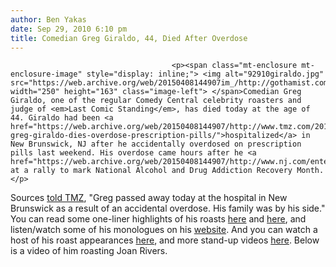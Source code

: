 ```yaml
---
author: Ben Yakas
date: Sep 29, 2010 6:10 pm
title: Comedian Greg Giraldo, 44, Died After Overdose
---
```


	
										<p><span class="mt-enclosure mt-enclosure-image" style="display: inline;"> <img alt="92910giraldo.jpg" src="https://web.archive.org/web/20150408144907im_/http://gothamist.com/attachments/byakas/92910giraldo.jpg" width="250" height="163" class="image-left"> </span>Comedian Greg Giraldo, one of the regular Comedy Central celebrity roasters and judge of <em>Last Comic Standing</em>, has died today at the age of 44. Giraldo had been <a href="https://web.archive.org/web/20150408144907/http://www.tmz.com/2010/09/29/comedian-greg-giraldo-dies-overdose-prescription-pills/">hospitalized</a> in New Brunswick, NJ after he accidentally overdosed on prescription pills last weekend. His overdose came hours after he <a href="https://web.archive.org/web/20150408144907/http://www.nj.com/entertainment/celebrities/index.ssf/2010/09/greg_giraldo_last_comic_standi.html">performed</a> at a rally to mark National Alcohol and Drug Addiction Recovery Month.</p>

<p>Sources <a href="https://web.archive.org/web/20150408144907/http://www.tmz.com/2010/09/29/comedian-greg-giraldo-dies-overdose-prescription-pills/">told TMZ</a>, &quot;Greg passed away today at the hospital in New Brunswick as a result of an accidental overdose. His family was by his side.&quot;  You can read some one-liner highlights of his roasts <a href="https://web.archive.org/web/20150408144907/http://www.cracked.com/forums/topic/72721/comedy-central-roast-david-hasselhoff#ixzz10xQIVDc3">here</a> and <a href="https://web.archive.org/web/20150408144907/http://bible.gideonse.com/?p=363">here</a>, and listen/watch some of his monologues on his <a href="https://web.archive.org/web/20150408144907/http://www.greggiraldo.com/">website</a>. And you can watch a host of his roast appearances <a href="https://web.archive.org/web/20150408144907/http://www.google.com/search?client=safari&amp;rls=en&amp;q=greg+girlado&amp;ie=UTF-8&amp;oe=UTF-8#q=greg+giraldo+roast&amp;hl=en&amp;client=safari&amp;rls=en&amp;prmd=ivnuo&amp;source=univ&amp;tbs=vid:1&amp;tbo=u&amp;ei=x7KjTKrZCMWBlAeN3PXqAw&amp;sa=X&amp;oi=video_result_group&amp;ct=title&amp;resnum=4&amp;sqi=2&amp;ved=0CDAQqwQwAw&amp;fp=b5bc3eaf39474633&amp;cad=b">here</a>, and more stand-up videos <a href="https://web.archive.org/web/20150408144907/http://www.google.com/search?q=greg+giraldo+comedy+central&amp;ie=utf-8&amp;oe=utf-8&amp;aq=t&amp;rls=org.mozilla:en-US:official&amp;client=firefox-a#sclient=psy&amp;hl=en&amp;client=firefox-a&amp;hs=yqk&amp;rls=org.mozilla%3Aen-US%3Aofficial&amp;tbs=vid%3A1&amp;q=greg+giraldo+&amp;aq=f&amp;aqi=&amp;aql=&amp;oq=&amp;gs_rfai=&amp;pbx=1&amp;fp=b5bc3eaf39474633">here</a>. Below is a video of him roasting Joan Rivers.</p>					
										
									
				